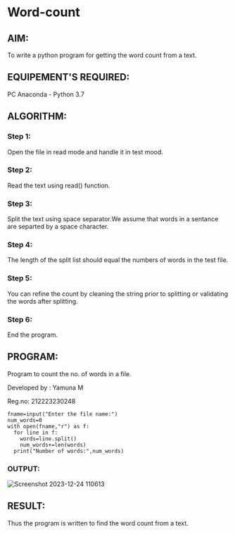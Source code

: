 # Word-count
## AIM:
To write a python program for getting the word count from a text.
## EQUIPEMENT'S REQUIRED: 
PC
Anaconda - Python 3.7
## ALGORITHM: 
### Step 1:
Open the file in read mode and handle it in test mood.

### Step 2:
Read the text using read() function.

### Step 3:
Split the text using space separator.We assume that words in a sentance are separted by a space character.

### Step 4:
The length of the split list should equal the numbers of words in the test file.

### Step 5:
You can refine the count by cleaning the string prior to splitting or validating the words after splitting.

### Step 6:
End the program.

## PROGRAM:
Program to count the no. of words in a file.

Developed by : Yamuna M

Reg.no: 212223230248
```
fname=input("Enter the file name:")
num_words=0
with open(fname,"r") as f:
  for line in f:
    words=line.split()
    num_words+=len(words)
  print("Number of words:",num_words)

```

### OUTPUT:
![Screenshot 2023-12-24 110613](https://github.com/yamunadass/Word-count/assets/138971172/508e3979-cf4b-465d-952b-2d9db21bf3c9)

## RESULT:
Thus the program is written to find the word count from a text.
